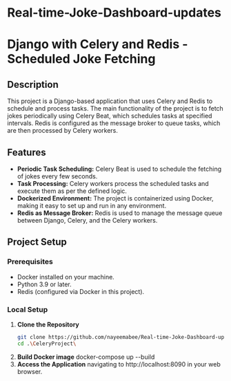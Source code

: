 # Real-time-Joke-Dashboard-updates
# Django with Celery and Redis - Scheduled Joke Fetching

## Description

This project is a Django-based application that uses Celery and Redis to schedule and process tasks. The main functionality of the project is to fetch jokes periodically using Celery Beat, which schedules tasks at specified intervals. Redis is configured as the message broker to queue tasks, which are then processed by Celery workers. 

## Features
- **Periodic Task Scheduling:** Celery Beat is used to schedule the fetching of jokes every few seconds.
- **Task Processing:** Celery workers process the scheduled tasks and execute them as per the defined logic.
- **Dockerized Environment:** The project is containerized using Docker, making it easy to set up and run in any environment.
- **Redis as Message Broker:** Redis is used to manage the message queue between Django, Celery, and the Celery workers.

## Project Setup

### Prerequisites
- Docker installed on your machine.
- Python 3.9 or later.
- Redis (configured via Docker in this project).

### Local Setup

1. **Clone the Repository**
   ```bash
   git clone https://github.com/nayeemabee/Real-time-Joke-Dashboard-updates.git
   cd .\CeleryProject\
2. **Build Docker image**
    docker-compose up --build
4. **Access the Application**
    navigating to http://localhost:8090 in your web browser.
